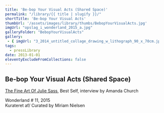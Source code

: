 ```yaml
---
title: 'Be-bop Your Visual Acts (Shared Space)'
permalink: "/library/{{ title | slugify }}/"
shortTitle: 'Be-bop Your Visual Acts'
thumbUrl: '/assets/images/library/thumbs/BebopYourVisualActs.jpg'
imgUrl: "opslag_i_wonderland_2015_a.jpg"
galleryFolder: "BebopYourVisualActs"
gallery:
 - { imgUrl: "3_2014_untitled_collage_drawing_w_lithograph_90_x_70cm.jpg", caption: "" }
tags:
  - pressLibrary
date: 2013-01-01
eleventyExcludeFromCollections: false
---
```



<div class="Txt">
  <h2>Be-bop Your Visual Acts (Shared Space)</h2>
  <p><a href="http://bestselfmedia.com/art-julie-sass/">The Fine Art Of Julie Sass</a>, Best Self, interview by Amanda Church</p>
  <p>Wonderland # 11, 2015<br>
  Kurateret af/&nbsp;Curated by&nbsp;Miriam Nielsen</p>
</div>
